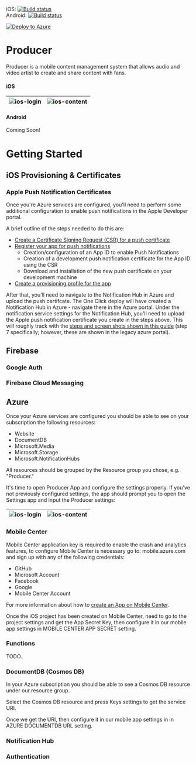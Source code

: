 iOS: [![Build status][ios-build]][mobile-center]   
Android: [![Build status][droid-build]][mobile-center]   

[![Deploy to Azure][azure-deploy-button]][azure-deploy]

# Producer
 
Producer is a mobile content management system that allows audio and video artist to create and share content with fans.

#### iOS
![ios-login](https://github.com/technicalpoets/producer/raw/docs-1/images/ios-login.png?raw=true "ios-login") | ![ios-content](https://github.com/technicalpoets/producer/raw/docs-1/images/ios-content-list.png "ios-content")
:-------------------------:|:-------------------------:

#### Android
Coming Soon!


# Getting Started

## iOS Provisioning & Certificates

### Apple Push Notification Certificates

Once you're Azure services are configured, you'll need to perform some additional configuration to enable push notifications in the Apple Developer portal.

A brief outline of the steps needed to do this are:

- [Create a Certificate Signing Request (CSR) for a push certificate][ios-push-cert-csr]
- [Register your app for push notifications][ios-push-cert]
	- Creation/configuration of an App ID to enable Push Notifications
	- Creation of a development push notification certificate for the App ID using the CSR
	- Download and installation of the new push certificate on your development machine
- [Create a provisioning profile for the app][ios-push-cert-provisioning]

After that, you'll need to navigate to the Notification Hub in Azure and upload the push certifcate.  The One Click deploy will have created a Notification Hub in Azure - navigate there in the Azure portal.  Under the notification service settings for the Notification Hub, you'll need to upload the Apple push notification certificate you create in the steps above.  This will roughly track with the [steps and screen shots shown in this guide][ios-push-cert-upload] (step 7 specifically; however, these are shown in the legacy azure portal).





## Firebase

### Google Auth

### Firebase Cloud Messaging


## Azure

Once your Azure services are configured you should be able to see on your subscription the following resources:

- Website
- DocumentDB
- Microsoft.Media
- Microsoft.Storage
- Microsoft.NotificationHubs

All resources should be grouped by the Resource group you chose, e.g. "Producer."

It's time to open Producer App and configure the settings properly.  If you've not previously configured settings, the app should prompt you to open the Settings app and input the Producer settings:

![ios-login](https://github.com/technicalpoets/producer/raw/docs-1/images/ios-dialog-settings-producer.png?raw=true "ios-login") | ![ios-content](https://github.com/technicalpoets/producer/raw/docs-1/images/ios-configure-settings-producer.png?raw=true "ios-content")
:-------------------------:|:-------------------------:

### **Mobile Center**

Mobile Center application key is required to enable the crash and analytics features, to configure Mobile Center is necessary go to: mobile.azure.com and sign up with any of the following credentials:

- GitHub
- Microsoft Account
- Facebook
- Google
- Mobile Center Account

For more information about how to [create an App on Mobile Center][create-an-app-on-mobile-center].

Once the iOS project has been created on Mobile Center, need to go to the project settings and get the App Secret Key, then configure it in our mobile app settings in MOBILE CENTER APP SECRET setting.

### **Functions**

TODO..

### **DocumentDB** (Cosmos DB)

In your Azure subscription you should be able to see a Cosmos DB resource under our resource group.

Select the Cosmos DB resource and press Keys settings to get the service URI.

Once we get the URI, then configure it in our mobile app settings in in AZURE DOCUMENTDB URL setting.

### **Notification Hub**

### **Authentication**








[ios-build]:https://build.mobile.azure.com/v0.1/apps/507c64e8-f770-454e-b82e-88f53592d117/branches/master/badge
[droid-build]:https://build.mobile.azure.com/v0.1/apps/8721f631-cf9b-4cc3-8d66-0d6ec10166bd/branches/master/badge
[mobile-center]:https://mobile.azure.com

[azure-deploy]:https://azuredeploy.net
[azure-deploy-button]:https://azuredeploy.net/deploybutton.svg

[ios-push-cert-csr]:https://docs.microsoft.com/en-us/azure/notification-hubs/notification-hubs-ios-apple-push-notification-apns-get-started#generate-the-certificate-signing-request-file
[ios-push-cert]:https://docs.microsoft.com/en-us/azure/notification-hubs/notification-hubs-ios-apple-push-notification-apns-get-started#register-your-app-for-push-notifications
[ios-push-cert-provisioning]:https://docs.microsoft.com/en-us/azure/notification-hubs/notification-hubs-ios-apple-push-notification-apns-get-started#create-a-provisioning-profile-for-the-app
[ios-push-cert-upload]:https://docs.microsoft.com/en-us/azure/notification-hubs/xamarin-notification-hubs-ios-push-notification-apns-get-started#configure-your-notification-hub

[create-an-app-on-mobile-center]:https://docs.microsoft.com/en-us/mobile-center/sdk/getting-started/xamarin